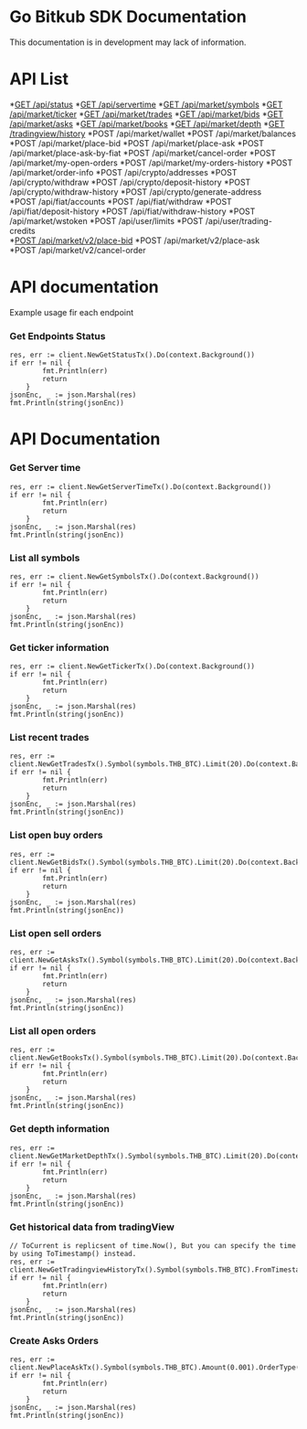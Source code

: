 
# Go Bitkub SDK Documentation
This documentation is in development may lack of information.

# API List 

*[GET /api/status](#get-endpoints-status)
*[GET /api/servertime](#get-server-time) 
*[GET /api/market/symbols](#list-all-symbols) 
*[GET /api/market/ticker](#get-ticker-information) 
*[GET /api/market/trades](#list-recent-trades) 
*[GET /api/market/bids](#list-open-buy-orders) 
*[GET /api/market/asks](#list-open-sell-orders) 
*[GET /api/market/books](#list-all-open-orders) 
*[GET /api/market/depth](#get-depth-information) 
*[GET /tradingview/history](#get-historical-data-from-tradingview) 
*POST /api/market/wallet 
*POST /api/market/balances 
*POST /api/market/place-bid 
*POST /api/market/place-ask 
*POST /api/market/place-ask-by-fiat 
*POST /api/market/cancel-order 
*POST /api/market/my-open-orders 
*POST /api/market/my-orders-history 
*POST /api/market/order-info 
*POST /api/crypto/addresses 
*POST /api/crypto/withdraw 
*POST /api/crypto/deposit-history 
*POST /api/crypto/withdraw-history 
*POST /api/crypto/generate-address  
*POST /api/fiat/accounts 
*POST /api/fiat/withdraw 
*POST /api/fiat/deposit-history 
*POST /api/fiat/withdraw-history 
*POST /api/market/wstoken 
*POST /api/user/limits 
*POST /api/user/trading-credits  
*[POST /api/market/v2/place-bid](#create-asks-orders) 
*POST /api/market/v2/place-ask  
*POST /api/market/v2/cancel-order  

# API documentation
Example usage fir each endpoint

### Get Endpoints Status
```golang
res, err := client.NewGetStatusTx().Do(context.Background())
if err != nil {
		fmt.Println(err)
		return
	}
jsonEnc, _ := json.Marshal(res)
fmt.Println(string(jsonEnc))
```
# API Documentation

### Get Server time
```golang
res, err := client.NewGetServerTimeTx().Do(context.Background())
if err != nil {
		fmt.Println(err)
		return
	}
jsonEnc, _ := json.Marshal(res)
fmt.Println(string(jsonEnc))
```

### List all symbols
```golang
res, err := client.NewGetSymbolsTx().Do(context.Background())
if err != nil {
		fmt.Println(err)
		return
	}
jsonEnc, _ := json.Marshal(res)
fmt.Println(string(jsonEnc))
```

### Get ticker information
```golang
res, err := client.NewGetTickerTx().Do(context.Background())
if err != nil {
		fmt.Println(err)
		return
	}
jsonEnc, _ := json.Marshal(res)
fmt.Println(string(jsonEnc))
```

### List recent trades
```golang
res, err := client.NewGetTradesTx().Symbol(symbols.THB_BTC).Limit(20).Do(context.Background())
if err != nil {
		fmt.Println(err)
		return
	}
jsonEnc, _ := json.Marshal(res)
fmt.Println(string(jsonEnc))
```

### List open buy orders
```golang
res, err := client.NewGetBidsTx().Symbol(symbols.THB_BTC).Limit(20).Do(context.Background())
if err != nil {
		fmt.Println(err)
		return
	}
jsonEnc, _ := json.Marshal(res)
fmt.Println(string(jsonEnc))
```

### List open sell orders
```golang
res, err := client.NewGetAsksTx().Symbol(symbols.THB_BTC).Limit(20).Do(context.Background())
if err != nil {
		fmt.Println(err)
		return
	}
jsonEnc, _ := json.Marshal(res)
fmt.Println(string(jsonEnc))
```

### List all open orders
```golang
res, err := client.NewGetBooksTx().Symbol(symbols.THB_BTC).Limit(20).Do(context.Background())
if err != nil {
		fmt.Println(err)
		return
	}
jsonEnc, _ := json.Marshal(res)
fmt.Println(string(jsonEnc))
```
### Get depth information
```golang
res, err := client.NewGetMarketDepthTx().Symbol(symbols.THB_BTC).Limit(20).Do(context.Background())
if err != nil {
		fmt.Println(err)
		return
	}
jsonEnc, _ := json.Marshal(res)
fmt.Println(string(jsonEnc))
```


### Get historical data from tradingView
```golang
// ToCurrent is replicsent of time.Now(), But you can specify the time by using ToTimestamp() instead.
res, err := client.NewGetTradingviewHistoryTx().Symbol(symbols.THB_BTC).FromTimestamp(1633424427).ToCurrent().Do(context.Background())
if err != nil {
		fmt.Println(err)
		return
	}
jsonEnc, _ := json.Marshal(res)
fmt.Println(string(jsonEnc))
```

### Create Asks Orders
```golang
res, err := client.NewPlaceAskTx().Symbol(symbols.THB_BTC).Amount(0.001).OrderType(types.OrderTypeMarket).Do(context.Background())
if err != nil {
		fmt.Println(err)
		return
	}
jsonEnc, _ := json.Marshal(res)
fmt.Println(string(jsonEnc))
```





